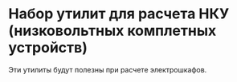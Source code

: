 Набор утилит для расчета НКУ (низковольтных комплетных устройств)
=
Эти утилиты будут полезны при расчете электрошкафов.
